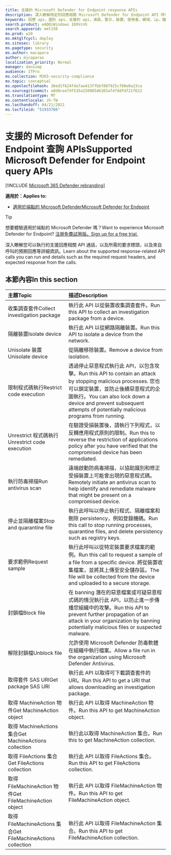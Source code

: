 ```yaml
---
title: 支援的 Microsoft Defender for Endpoint response APIs
description: 深入瞭解特定的回應相關 Microsoft Defender for Endpoint API 呼叫。
keywords: 回應 api，圖形 api，支援的 api，演員，警示，裝置，使用者，網域，ip，檔案
search.product: eADQiWindows 10XVcnh
search.appverid: met150
ms.prod: w10
ms.mktglfcycl: deploy
ms.sitesec: library
ms.pagetype: security
ms.author: macapara
author: mjcaparas
localization_priority: Normal
manager: dansimp
audience: ITPro
ms.collection: M365-security-compliance
ms.topic: conceptual
ms.openlocfilehash: 36ed1f624fda7ae413ffbbf807925cf00e0a23ca
ms.sourcegitcommit: a8d8cee7df535a150985d6165afdfddfdf21f622
ms.translationtype: MT
ms.contentlocale: zh-TW
ms.lasthandoff: 04/21/2021
ms.locfileid: "51933766"
---
```

# <a name="supported-microsoft-defender-for-endpoint-query-apis"></a><span data-ttu-id="f6587-104">支援的 Microsoft Defender for Endpoint 查詢 APIs</span><span class="sxs-lookup"><span data-stu-id="f6587-104">Supported Microsoft Defender for Endpoint query APIs</span></span> 

[!INCLUDE [Microsoft 365 Defender rebranding](../../includes/microsoft-defender.md)]


<span data-ttu-id="f6587-105">**適用於：**</span><span class="sxs-lookup"><span data-stu-id="f6587-105">**Applies to:**</span></span>
- [<span data-ttu-id="f6587-106">適用於端點的 Microsoft Defender</span><span class="sxs-lookup"><span data-stu-id="f6587-106">Microsoft Defender for Endpoint</span></span>](https://go.microsoft.com/fwlink/p/?linkid=2154037)

> [!TIP]
> <span data-ttu-id="f6587-107">想要體驗適用於端點的 Microsoft Defender 嗎？</span><span class="sxs-lookup"><span data-stu-id="f6587-107">Want to experience Microsoft Defender for Endpoint?</span></span> [<span data-ttu-id="f6587-108">注册免費試用版。</span><span class="sxs-lookup"><span data-stu-id="f6587-108">Sign up for a free trial.</span></span>](https://www.microsoft.com/microsoft-365/windows/microsoft-defender-atp?ocid=docs-wdatp-supported-response-apis-abovefoldlink) 

<span data-ttu-id="f6587-109">深入瞭解您可以執行的支援回應相關 API 通話，以及所需的要求標頭，以及來自呼叫的預期回應等詳細資訊。</span><span class="sxs-lookup"><span data-stu-id="f6587-109">Learn about the supported response-related API calls you can run and details such as the required request headers, and expected response from the calls.</span></span>

## <a name="in-this-section"></a><span data-ttu-id="f6587-110">本節內容</span><span class="sxs-lookup"><span data-stu-id="f6587-110">In this section</span></span>
<span data-ttu-id="f6587-111">主題</span><span class="sxs-lookup"><span data-stu-id="f6587-111">Topic</span></span> | <span data-ttu-id="f6587-112">描述</span><span class="sxs-lookup"><span data-stu-id="f6587-112">Description</span></span>
:---|:---
<span data-ttu-id="f6587-113">收集調查套件</span><span class="sxs-lookup"><span data-stu-id="f6587-113">Collect investigation package</span></span> | <span data-ttu-id="f6587-114">執行此 API 以從裝置收集調查套件。</span><span class="sxs-lookup"><span data-stu-id="f6587-114">Run this API to collect an investigation package from a device.</span></span>
<span data-ttu-id="f6587-115">隔離裝置</span><span class="sxs-lookup"><span data-stu-id="f6587-115">Isolate device</span></span> | <span data-ttu-id="f6587-116">執行此 API 以從網路隔離裝置。</span><span class="sxs-lookup"><span data-stu-id="f6587-116">Run this API to isolate a device from the network.</span></span>
<span data-ttu-id="f6587-117">Unisolate 裝置</span><span class="sxs-lookup"><span data-stu-id="f6587-117">Unisolate device</span></span> | <span data-ttu-id="f6587-118">從隔離移除裝置。</span><span class="sxs-lookup"><span data-stu-id="f6587-118">Remove a device from isolation.</span></span> 
<span data-ttu-id="f6587-119">限制程式碼執行</span><span class="sxs-lookup"><span data-stu-id="f6587-119">Restrict code execution</span></span> | <span data-ttu-id="f6587-120">透過停止惡意程式執行此 API，以包含攻擊。</span><span class="sxs-lookup"><span data-stu-id="f6587-120">Run this API to contain an attack by stopping malicious processes.</span></span> <span data-ttu-id="f6587-121">您也可以鎖定裝置，並防止後續惡意程式的企圖執行。</span><span class="sxs-lookup"><span data-stu-id="f6587-121">You can also lock down a device and prevent subsequent attempts of potentially malicious programs from running.</span></span>
<span data-ttu-id="f6587-122">Unrestrict 程式碼執行</span><span class="sxs-lookup"><span data-stu-id="f6587-122">Unrestrict code execution</span></span> | <span data-ttu-id="f6587-123">在驗證受損裝置後，請執行下列程式，以反轉應用程式原則的限制。</span><span class="sxs-lookup"><span data-stu-id="f6587-123">Run this to reverse the restriction of applications policy after you have verified that the compromised device has been remediated.</span></span>
<span data-ttu-id="f6587-124">執行防毒掃描</span><span class="sxs-lookup"><span data-stu-id="f6587-124">Run antivirus scan</span></span> | <span data-ttu-id="f6587-125">遠端啟動防病毒掃描，以協助識別和修正受損裝置上可能會出現的惡意程式碼。</span><span class="sxs-lookup"><span data-stu-id="f6587-125">Remotely initiate an antivirus scan to help identify and remediate malware that might be present on a compromised device.</span></span>
<span data-ttu-id="f6587-126">停止並隔離檔案</span><span class="sxs-lookup"><span data-stu-id="f6587-126">Stop and quarantine file</span></span> |  <span data-ttu-id="f6587-127">執行此呼叫以停止執行程式、隔離檔案和刪除 persistency，例如登錄機碼。</span><span class="sxs-lookup"><span data-stu-id="f6587-127">Run this call to stop running processes, quarantine  files, and delete persistency such as registry keys.</span></span>
<span data-ttu-id="f6587-128">要求範例</span><span class="sxs-lookup"><span data-stu-id="f6587-128">Request sample</span></span> | <span data-ttu-id="f6587-129">執行此呼叫以從特定裝置要求檔案的範例。</span><span class="sxs-lookup"><span data-stu-id="f6587-129">Run this call to request a sample of a file from a specific device.</span></span> <span data-ttu-id="f6587-130">將從裝置收集檔案，並將其上傳至安全儲存區。</span><span class="sxs-lookup"><span data-stu-id="f6587-130">The file will be collected from the device and uploaded to a secure storage.</span></span>
<span data-ttu-id="f6587-131">封鎖檔</span><span class="sxs-lookup"><span data-stu-id="f6587-131">Block file</span></span> | <span data-ttu-id="f6587-132">在 banning 潛在的惡意檔案或可疑惡意程式碼的情況執行此 API，以防止進一步傳播您組織中的攻擊。</span><span class="sxs-lookup"><span data-stu-id="f6587-132">Run this API to prevent further propagation of an attack in your organization by banning potentially malicious files or suspected malware.</span></span> 
<span data-ttu-id="f6587-133">解除封鎖檔</span><span class="sxs-lookup"><span data-stu-id="f6587-133">Unblock file</span></span> | <span data-ttu-id="f6587-134">允許使用 Microsoft Defender 防毒軟體在組織中執行檔案。</span><span class="sxs-lookup"><span data-stu-id="f6587-134">Allow a file run in the organization using Microsoft Defender Antivirus.</span></span>
<span data-ttu-id="f6587-135">取得套件 SAS URI</span><span class="sxs-lookup"><span data-stu-id="f6587-135">Get package SAS URI</span></span> | <span data-ttu-id="f6587-136">執行此 API 以取得可下載調查套件的 URI。</span><span class="sxs-lookup"><span data-stu-id="f6587-136">Run this API to get a URI that allows downloading an investigation package.</span></span>
<span data-ttu-id="f6587-137">取得 MachineAction 物件</span><span class="sxs-lookup"><span data-stu-id="f6587-137">Get MachineAction object</span></span> | <span data-ttu-id="f6587-138">執行此 API 以取得 MachineAction 物件。</span><span class="sxs-lookup"><span data-stu-id="f6587-138">Run this API to get MachineAction object.</span></span>
<span data-ttu-id="f6587-139">取得 MachineActions 集合</span><span class="sxs-lookup"><span data-stu-id="f6587-139">Get MachineActions collection</span></span> | <span data-ttu-id="f6587-140">執行此以取得 MachineAction 集合。</span><span class="sxs-lookup"><span data-stu-id="f6587-140">Run this to get MachineAction collection.</span></span>
<span data-ttu-id="f6587-141">取得 FileActions 集合</span><span class="sxs-lookup"><span data-stu-id="f6587-141">Get FileActions collection</span></span> | <span data-ttu-id="f6587-142">執行此 API 以取得 FileActions 集合。</span><span class="sxs-lookup"><span data-stu-id="f6587-142">Run this API to get FileActions collection.</span></span>
<span data-ttu-id="f6587-143">取得 FileMachineAction 物件</span><span class="sxs-lookup"><span data-stu-id="f6587-143">Get FileMachineAction object</span></span> | <span data-ttu-id="f6587-144">執行此 API 以取得 FileMachineAction 物件。</span><span class="sxs-lookup"><span data-stu-id="f6587-144">Run this API to get FileMachineAction object.</span></span>
<span data-ttu-id="f6587-145">取得 FileMachineActions 集合</span><span class="sxs-lookup"><span data-stu-id="f6587-145">Get FileMachineActions collection</span></span> | <span data-ttu-id="f6587-146">執行此 API 以取得 FileMachineAction 集合。</span><span class="sxs-lookup"><span data-stu-id="f6587-146">Run this API to get FileMachineAction collection.</span></span>
